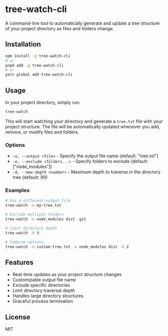 # tree-watch-cli

A command-line tool to automatically generate and update a tree structure of your project directory as files and folders change.

## Installation

```bash
npm install -g tree-watch-cli
# or
pnpm add -g tree-watch-cli
# or
yarn global add tree-watch-cli
```

## Usage

In your project directory, simply run:

```bash
tree-watch
```

This will start watching your directory and generate a `tree.txt` file with your project structure. The file will be automatically updated whenever you add, remove, or modify files and folders.

### Options

- `-o, --output <file>` - Specify the output file name (default: "tree.txt")
- `-e, --exclude <folders...>` - Specify folders to exclude (default: ["node_modules"])
- `-d, --max-depth <number>` - Maximum depth to traverse in the directory tree (default: 99)

### Examples

```bash
# Use a different output file
tree-watch -o my-tree.txt

# Exclude multiple folders
tree-watch -e node_modules dist .git

# Limit directory depth
tree-watch -d 3

# Combine options
tree-watch -o custom-tree.txt -e node_modules dist -d 2
```

## Features

- Real-time updates as your project structure changes
- Customizable output file name
- Exclude specific directories
- Limit directory traversal depth
- Handles large directory structures
- Graceful process termination

## License

MIT
